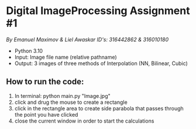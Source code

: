 # Digital ImageProcessing Assignment #1

*By Emanuel Maximov & Liel Awaskar
ID's: 316442862 & 316010180*

- Python 3.10
- Input: Image file name (relative pathname)
- Output: 3 images of three methods of Interpolation (NN, Bilinear, Cubic)

## How to run the code:
1. In terminal: python main.py "Image.jpg"
2. click and drug the mouse to create a rectangle
3. click in the rectangle area to create side parabola that passes through the point you have clicked
4. close the current window in order to start the calculations
